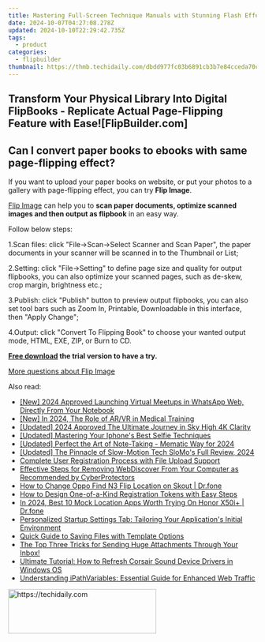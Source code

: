 ```yaml
---
title: Mastering Full-Screen Technique Manuals with Stunning Flash Effects on FlipBuilder.com
date: 2024-10-07T04:27:08.278Z
updated: 2024-10-10T22:29:42.735Z
tags:
  - product
categories:
  - flipbuilder
thumbnail: https://thmb.techidaily.com/dbdd977fc03b6891cb3b7e84cceda70cd02add2f2e15c2683531919a3387ddeb.jpg
---
```


## Transform Your Physical Library Into Digital FlipBooks - Replicate Actual Page-Flipping Feature with Ease![FlipBuilder.com]

## Can I convert paper books to ebooks with same page-flipping effect?

If you want to upload your paper books on website, or put your photos to a gallery with page-flipping effect, you can try **Flip Image**. 

[Flip Image](https://tools.techidaily.com/flipbuilder/products/) can help you to **scan paper documents, optimize scanned images and then output as flipbook** in an easy way.

Follow below steps:

1.Scan files: click "File->Scan->Select Scanner and Scan Paper", the paper documents in your scanner will be scanned in to the Thumbnail or List;

2.Setting: click "File->Setting" to define page size and quality for output flipbooks, you can also optimize your scanned pages, such as de-skew, crop margin, brightness etc.;

3.Publish: click "Publish" button to preview output flipbooks, you can also set tool bars such as Zoom In, Printable, Downloadable in this interface, then "Apply Change";

4.Output: click "Convert To Flipping Book" to choose your wanted output mode, HTML, EXE, ZIP, or Burn to CD.

**[Free download](https://tools.techidaily.com/flipbuilder/products/) the trial version to have a try.** 

[More questions about Flip Image](https://tools.techidaily.com/flipbuilder/products/)

<ins class="adsbygoogle"
     style="display:block"
     data-ad-format="autorelaxed"
     data-ad-client="ca-pub-7571918770474297"
     data-ad-slot="1223367746"></ins>

<ins class="adsbygoogle"
     style="display:block"
     data-ad-client="ca-pub-7571918770474297"
     data-ad-slot="8358498916"
     data-ad-format="auto"
     data-full-width-responsive="true"></ins>

<span class="atpl-alsoreadstyle">Also read:</span>
<div><ul>
<li><a href="https://on-screen-recording.techidaily.com/new-2024-approved-launching-virtual-meetups-in-whatsapp-web-directly-from-your-notebook/"><u>[New] 2024 Approved Launching Virtual Meetups in WhatsApp Web, Directly From Your Notebook</u></a></li>
<li><a href="https://fox-access.techidaily.com/new-in-2024-the-role-of-arvr-in-medical-training/"><u>[New] In 2024, The Role of AR/VR in Medical Training</u></a></li>
<li><a href="https://fox-helps.techidaily.com/updated-2024-approved-the-ultimate-journey-in-sky-high-4k-clarity/"><u>[Updated] 2024 Approved The Ultimate Journey in Sky High 4K Clarity</u></a></li>
<li><a href="https://extra-approaches.techidaily.com/updated-mastering-your-iphones-best-selfie-techniques/"><u>[Updated] Mastering Your Iphone's Best Selfie Techniques</u></a></li>
<li><a href="https://article-tips.techidaily.com/updated-perfect-the-art-of-note-taking-mematic-way-for-2024/"><u>[Updated] Perfect the Art of Note-Taking - Mematic Way for 2024</u></a></li>
<li><a href="https://some-guidance.techidaily.com/updated-the-pinnacle-of-slow-motion-tech-slomos-full-review-2024/"><u>[Updated] The Pinnacle of Slow-Motion Tech SloMo's Full Review, 2024</u></a></li>
<li><a href="https://fox-tls.techidaily.com/complete-user-registration-process-with-file-upload-support/"><u>Complete User Registration Process with File Upload Support</u></a></li>
<li><a href="https://fox-tls.techidaily.com/effective-steps-for-removing-webdiscover-from-your-computer-as-recommended-by-cyberprotectors/"><u>Effective Steps for Removing WebDiscover From Your Computer as Recommended by CyberProtectors</u></a></li>
<li><a href="https://location-social.techidaily.com/how-to-change-oppo-find-n3-flip-location-on-skout-drfone-by-drfone-virtual-android/"><u>How to Change Oppo Find N3 Flip Location on Skout | Dr.fone</u></a></li>
<li><a href="https://fox-tls.techidaily.com/how-to-design-one-of-a-kind-registration-tokens-with-easy-steps/"><u>How to Design One-of-a-Kind Registration Tokens with Easy Steps</u></a></li>
<li><a href="https://change-location.techidaily.com/in-2024-best-10-mock-location-apps-worth-trying-on-honor-x50iplus-drfone-by-drfone-virtual-android/"><u>In 2024, Best 10 Mock Location Apps Worth Trying On Honor X50i+ | Dr.fone</u></a></li>
<li><a href="https://fox-tls.techidaily.com/personalized-startup-settings-tab-tailoring-your-applications-initial-environment/"><u>Personalized Startup Settings Tab: Tailoring Your Application's Initial Environment</u></a></li>
<li><a href="https://fox-tls.techidaily.com/quick-guide-to-saving-files-with-template-options/"><u>Quick Guide to Saving Files with Template Options</u></a></li>
<li><a href="https://fox-tls.techidaily.com/the-top-three-tricks-for-sending-huge-attachments-through-your-inbox/"><u>The Top Three Tricks for Sending Huge Attachments Through Your Inbox!</u></a></li>
<li><a href="https://win-amazing.techidaily.com/ultimate-tutorial-how-to-refresh-corsair-sound-device-drivers-in-windows-os/"><u>Ultimate Tutorial: How to Refresh Corsair Sound Device Drivers in Windows OS</u></a></li>
<li><a href="https://fox-tls.techidaily.com/understanding-ipathvariables-essential-guide-for-enhanced-web-traffic/"><u>Understanding iPathVariables: Essential Guide for Enhanced Web Traffic</u></a></li>
</ul></div>

<!-- affiliate ads begin -->
<a href="https://aligracehair.sjv.io/c/5597632/2135413/19272" target="_top" id="2135413">
  <img src="//a.impactradius-go.com/display-ad/19272-2135413" border="0" alt="https://techidaily.com" width="300" height="90"/>
</a>
<img height="0" width="0" src="https://aligracehair.sjv.io/i/5597632/2135413/19272" style="position:absolute;visibility:hidden;" border="0" />
<!-- affiliate ads end -->

